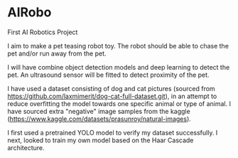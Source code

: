 # AIRobo
First AI Robotics Project

I aim to make a pet teasing robot toy. The robot should be able to chase the pet and/or run away from the pet. 

I will have combine object detection models and deep learning to detect the pet. An ultrasound sensor will be fitted to detect proximity of the pet. 

I have used a dataset consisting of dog and cat pictures (sourced from https://github.com/laxmimerit/dog-cat-full-dataset.git), in an attempt to reduce overfitting the model towards one specific animal or type of animal. I have sourced extra "negative" image samples from the kaggle (https://www.kaggle.com/datasets/prasunroy/natural-images).

I first used a pretrained YOLO model to verify my dataset successfully. I next, looked to train my own model based on the Haar Cascade architecture. 